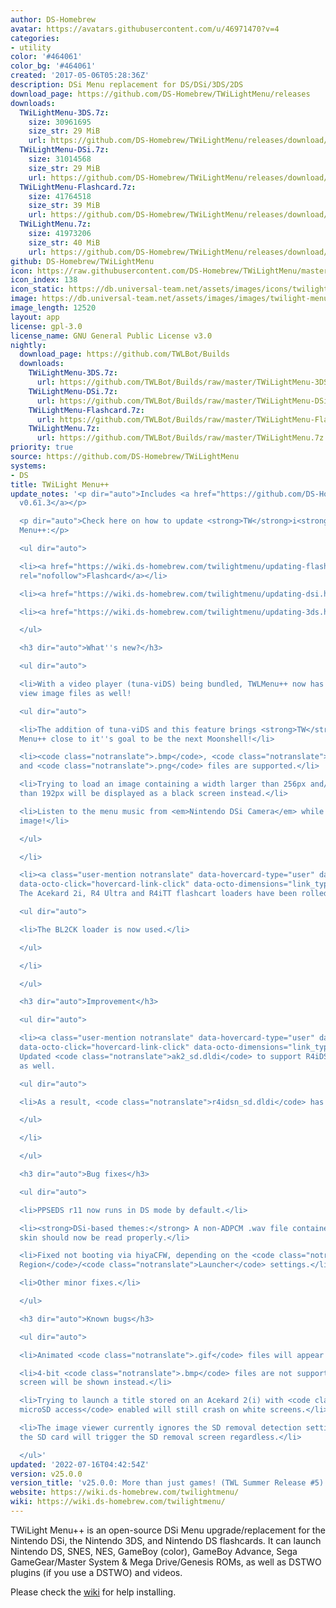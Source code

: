 ```yaml
---
author: DS-Homebrew
avatar: https://avatars.githubusercontent.com/u/46971470?v=4
categories:
- utility
color: '#464061'
color_bg: '#464061'
created: '2017-05-06T05:28:36Z'
description: DSi Menu replacement for DS/DSi/3DS/2DS
download_page: https://github.com/DS-Homebrew/TWiLightMenu/releases
downloads:
  TWiLightMenu-3DS.7z:
    size: 30961695
    size_str: 29 MiB
    url: https://github.com/DS-Homebrew/TWiLightMenu/releases/download/v25.0.0/TWiLightMenu-3DS.7z
  TWiLightMenu-DSi.7z:
    size: 31014568
    size_str: 29 MiB
    url: https://github.com/DS-Homebrew/TWiLightMenu/releases/download/v25.0.0/TWiLightMenu-DSi.7z
  TWiLightMenu-Flashcard.7z:
    size: 41764518
    size_str: 39 MiB
    url: https://github.com/DS-Homebrew/TWiLightMenu/releases/download/v25.0.0/TWiLightMenu-Flashcard.7z
  TWiLightMenu.7z:
    size: 41973206
    size_str: 40 MiB
    url: https://github.com/DS-Homebrew/TWiLightMenu/releases/download/v25.0.0/TWiLightMenu.7z
github: DS-Homebrew/TWiLightMenu
icon: https://raw.githubusercontent.com/DS-Homebrew/TWiLightMenu/master/booter/Twilight%2B%2B-animated%20icon-fix.gif
icon_index: 138
icon_static: https://db.universal-team.net/assets/images/icons/twilight-menu.png
image: https://db.universal-team.net/assets/images/images/twilight-menu.png
image_length: 12520
layout: app
license: gpl-3.0
license_name: GNU General Public License v3.0
nightly:
  download_page: https://github.com/TWLBot/Builds
  downloads:
    TWiLightMenu-3DS.7z:
      url: https://github.com/TWLBot/Builds/raw/master/TWiLightMenu-3DS.7z
    TWiLightMenu-DSi.7z:
      url: https://github.com/TWLBot/Builds/raw/master/TWiLightMenu-DSi.7z
    TWiLightMenu-Flashcard.7z:
      url: https://github.com/TWLBot/Builds/raw/master/TWiLightMenu-Flashcard.7z
    TWiLightMenu.7z:
      url: https://github.com/TWLBot/Builds/raw/master/TWiLightMenu.7z
priority: true
source: https://github.com/DS-Homebrew/TWiLightMenu
systems:
- DS
title: TWiLight Menu++
update_notes: '<p dir="auto">Includes <a href="https://github.com/DS-Homebrew/nds-bootstrap/releases/tag/v0.61.3">nds-bootstrap
  v0.61.3</a></p>

  <p dir="auto">Check here on how to update <strong>TW</strong>i<strong>L</strong>ight
  Menu++:</p>

  <ul dir="auto">

  <li><a href="https://wiki.ds-homebrew.com/twilightmenu/updating-flashcard.html"
  rel="nofollow">Flashcard</a></li>

  <li><a href="https://wiki.ds-homebrew.com/twilightmenu/updating-dsi.html" rel="nofollow">DSi</a></li>

  <li><a href="https://wiki.ds-homebrew.com/twilightmenu/updating-3ds.html" rel="nofollow">3DS</a></li>

  </ul>

  <h3 dir="auto">What''s new?</h3>

  <ul dir="auto">

  <li>With a video player (tuna-viDS) being bundled, TWLMenu++ now has a feature to
  view image files as well!

  <ul dir="auto">

  <li>The addition of tuna-viDS and this feature brings <strong>TW</strong>i<strong>L</strong>ight
  Menu++ close to it''s goal to be the next Moonshell!</li>

  <li><code class="notranslate">.bmp</code>, <code class="notranslate">.gif</code>,
  and <code class="notranslate">.png</code> files are supported.</li>

  <li>Trying to load an image containing a width larger than 256px and/or height larger
  than 192px will be displayed as a black screen instead.</li>

  <li>Listen to the menu music from <em>Nintendo DSi Camera</em> while viewing the
  image!</li>

  </ul>

  </li>

  <li><a class="user-mention notranslate" data-hovercard-type="user" data-hovercard-url="/users/lifehackerhansol/hovercard"
  data-octo-click="hovercard-link-click" data-octo-dimensions="link_type:self" href="https://github.com/lifehackerhansol">@lifehackerhansol</a>:
  The Acekard 2i, R4 Ultra and R4iTT flashcart loaders have been rolled into one!

  <ul dir="auto">

  <li>The BL2CK loader is now used.</li>

  </ul>

  </li>

  </ul>

  <h3 dir="auto">Improvement</h3>

  <ul dir="auto">

  <li><a class="user-mention notranslate" data-hovercard-type="user" data-hovercard-url="/users/lifehackerhansol/hovercard"
  data-octo-click="hovercard-link-click" data-octo-dimensions="link_type:self" href="https://github.com/lifehackerhansol">@lifehackerhansol</a>:
  Updated <code class="notranslate">ak2_sd.dldi</code> to support R4iDSN/R4 Ultra
  as well.

  <ul dir="auto">

  <li>As a result, <code class="notranslate">r4idsn_sd.dldi</code> has been deleted.</li>

  </ul>

  </li>

  </ul>

  <h3 dir="auto">Bug fixes</h3>

  <ul dir="auto">

  <li>PPSEDS r11 now runs in DS mode by default.</li>

  <li><strong>DSi-based themes:</strong> A non-ADPCM .wav file contained in a custom
  skin should now be read properly.</li>

  <li>Fixed not booting via hiyaCFW, depending on the <code class="notranslate">SysNAND
  Region</code>/<code class="notranslate">Launcher</code> settings.</li>

  <li>Other minor fixes.</li>

  </ul>

  <h3 dir="auto">Known bugs</h3>

  <ul dir="auto">

  <li>Animated <code class="notranslate">.gif</code> files will appear static.</li>

  <li>4-bit <code class="notranslate">.bmp</code> files are not supported. A black
  screen will be shown instead.</li>

  <li>Trying to launch a title stored on an Acekard 2(i) with <code class="notranslate">Slot-1
  microSD access</code> enabled will still crash on white screens.</li>

  <li>The image viewer currently ignores the SD removal detection setting, so ejecting
  the SD card will trigger the SD removal screen regardless.</li>

  </ul>'
updated: '2022-07-16T04:42:54Z'
version: v25.0.0
version_title: 'v25.0.0: More than just games! (TWL Summer Release #5)'
website: https://wiki.ds-homebrew.com/twilightmenu/
wiki: https://wiki.ds-homebrew.com/twilightmenu/
---
```

TWiLight Menu++ is an open-source DSi Menu upgrade/replacement for the Nintendo DSi, the Nintendo 3DS, and Nintendo DS flashcards. It can launch Nintendo DS, SNES, NES, GameBoy (color), GameBoy Advance, Sega GameGear/Master System & Mega Drive/Genesis ROMs, as well as DSTWO plugins (if you use a DSTWO) and videos.

Please check the [wiki](https://wiki.ds-homebrew.com/twilightmenu/) for help installing.